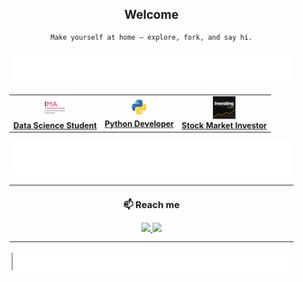 <div align="center">


## **Welcome**

`Make yourself at home — explore, fork, and say hi.`


<img src="assets/chase_banner_1.gif" width="500" />

<table>
  <tr>
    <td align="center">
      <img src="assets/ima.png" width="40" /><br>
      <a href="https://www.uco.fr/fr/formations/sciences/bachelor-business-data-science" target="_blank" >
      <b>Data Science Student</b>
    </td>
    <td align="center">
      <img src="assets/python.png" width="40" /><br>
      <a href="https://www.jetbrains.com/pycharm/" target="_blank" >
      <b>Python Developer</b>
    </td>
    <td align="center">
      <a href="https://www.investing.com/members/267075101" target="_blank" >
      <img src="assets/investing.png" width="40" /><br>
      <b>Stock Market Investor</b>
    </td>
  </tr>
</table>


<img src="assets/chase_banner_2.gif" width="500" />

---

### 📫 Reach me  
<a href="https://www.linkedin.com/in/axel-bouchaud-roche-692743359/" target="_blank">
  <img src="https://img.shields.io/badge/LinkedIn-0A66C2?style=for-the-badge&logo=linkedin&logoColor=white"/>
</a>
<a href="mailto:axel@bouchaudroche.fr">
  <img src="https://img.shields.io/badge/Email-D14836?style=for-the-badge&logo=gmail&logoColor=white"/>
</a>

---
<img src="assets/python_line.gif" width="600" />
</div>
